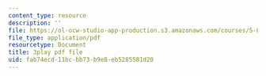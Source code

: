 ```yaml
---
content_type: resource
description: ''
file: https://ol-ocw-studio-app-production.s3.amazonaws.com/courses/5-07sc-biological-chemistry-i-fall-2013/fab74ecd11bcbb73b9e8eb5285581d20_cEoteBfcBE0.pdf
file_type: application/pdf
resourcetype: Document
title: 3play pdf file
uid: fab74ecd-11bc-bb73-b9e8-eb5285581d20
---
```

